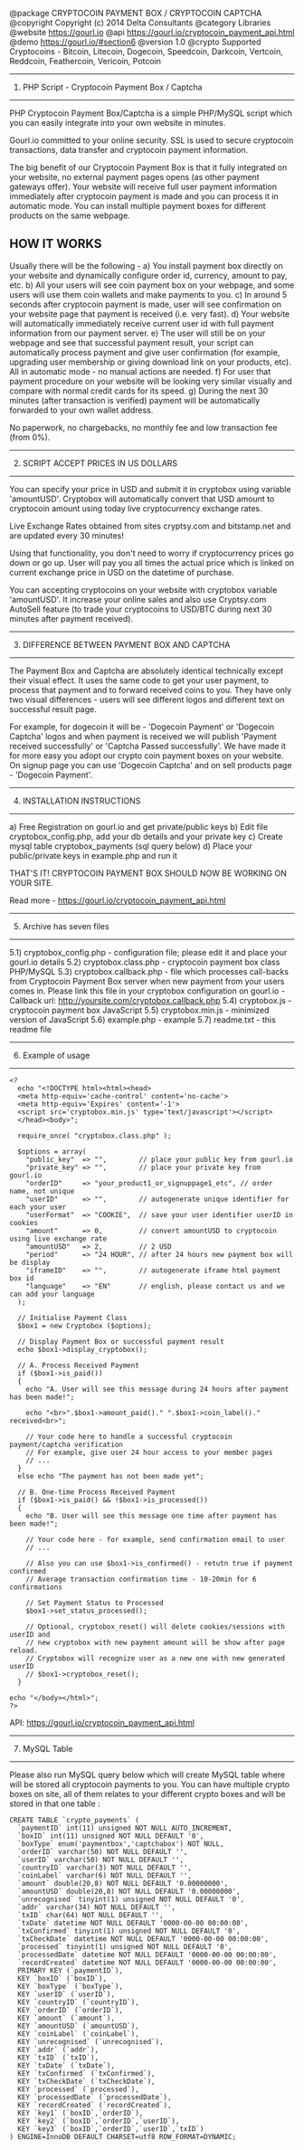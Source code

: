 @package     CRYPTOCOIN PAYMENT BOX / CRYPTOCOIN CAPTCHA 
@copyright   Copyright (c) 2014 Delta Consultants
@category    Libraries
@website     https://gourl.io
@api         https://gourl.io/cryptocoin_payment_api.html
@demo        https://gourl.io/#section6
@version     1.0
@crypto      Supported Cryptocoins - Bitcoin, Litecoin, Dogecoin, Speedcoin, Darkcoin, Vertcoin, Reddcoin, Feathercoin, Vericoin, Potcoin 


			 

-----------------------------------------------------
1. PHP Script - Cryptocoin Payment Box / Captcha
-----------------------------------------------------

PHP Cryptocoin Payment Box/Captcha is a simple PHP/MySQL script which 
you can easily integrate into your own website in minutes.

Gourl.io committed to your online security. SSL is used to secure cryptocoin 
transactions, data transfer and cryptocoin payment information.

The big benefit of our Cryptocoin Payment Box is that it fully integrated 
on your website, no external payment pages opens (as other payment gateways offer). 
Your website will receive full user payment information immediately after cryptocoin 
payment is made and you can process it in automatic mode. 
You can install multiple payment boxes for different products on the same webpage.

HOW IT WORKS
------------
Usually there will be the following -
a) You install payment box directly on your website and dynamically configure order id, currency, amount to pay, etc.
b) All your users will see coin payment box on your webpage, and some users will use them coin wallets and make payments to you.
c) In around 5 seconds after cryptocoin payment is made, user will see confirmation on your website page that payment is received (i.e. very fast).
d) Your website will automatically immediately receive current user id with full payment information from our payment server.
e) The user will still be on your webpage and see that successful payment result, your script can automatically process payment and give user confirmation (for example, upgrading user membership or giving download link on your products, etc). All in automatic mode - no manual actions are needed.
f) For user that payment procedure on your website will be looking very similar visually and compare with normal credit cards for its speed.
g) During the next 30 minutes (after transaction is verified) payment will be automatically forwarded to your own wallet address.

No paperwork, no chargebacks, no monthly fee and low transaction fee (from 0%). 




-----------------------------------------------------
2. SCRIPT ACCEPT PRICES IN US DOLLARS
-----------------------------------------------------

You can specify your price in USD and submit it in cryptobox using variable 'amountUSD'. 
Cryptobox will automatically convert that USD amount to cryptocoin amount using today live 
cryptocurrency exchange rates. 

Live Exchange Rates obtained from sites cryptsy.com and bitstamp.net and are updated every 30 minutes!

Using that functionality, you don't need to worry if cryptocurrency prices go down or go up. 
User will pay you all times the actual price which is linked on current exchange price in USD on the 
datetime of purchase. 

You can accepting cryptocoins on your website with cryptobox variable 'amountUSD'. 
It increase your online sales and also use Cryptsy.com AutoSell feature 
(to trade your cryptocoins to USD/BTC during next 30 minutes after payment received).




-----------------------------------------------------
3. DIFFERENCE BETWEEN PAYMENT BOX AND CAPTCHA
-----------------------------------------------------

The Payment Box and Captcha are absolutely identical technically 
except their visual effect. It uses the same code to get your user payment, 
to process that  payment and to forward received coins to you. They have 
only two visual differences - users will see different logos and different 
text on successful result page.

For example, for dogecoin it will be - 'Dogecoin Payment'  or 'Dogecoin Captcha' 
logos and when payment is received we will publish 'Payment received successfully' 
or 'Captcha Passed successfully'. We have made it for more easy you adopt our 
crypto coin payment boxes on your website. On signup page you can use 
'Dogecoin Captcha' and on sell products page - 'Dogecoin Payment'. 




-----------------------------------------------------
4. INSTALLATION INSTRUCTIONS
-----------------------------------------------------
a) Free Registration on gourl.io and get private/public keys
b) Edit file cryptobox_config.php, add your db details and your private key
c) Create mysql table cryptobox_payments (sql query below)
d) Place your public/private keys in example.php and run it

THAT'S IT! CRYPTOCOIN PAYMENT BOX SHOULD NOW BE WORKING ON YOUR SITE.

Read more - https://gourl.io/cryptocoin_payment_api.html




---------------------------
5. Archive has seven files
---------------------------
5.1) cryptobox_config.php        - configuration file; please edit it and place your gourl.io details
5.2) cryptobox.class.php         - cryptocoin payment box class PHP/MySQL
5.3) cryptobox.callback.php      - file which processes call-backs from Cryptocoin Payment Box server when new payment from your users comes in. Please link this file in your cryptobox configuration on gourl.io - Callback url: http://yoursite.com/cryptobox.callback.php
5.4) cryptobox.js                - cryptocoin payment box JavaScript
5.5) cryptobox.min.js            - minimized version of JavaScript
5.6) example.php                 - example
5.7) readme.txt                  - this readme file
				  
				  

				  
-----------------------
6. Example of usage
-----------------------

	<?
	  echo "<!DOCTYPE html><html><head>
	  <meta http-equiv='cache-control' content='no-cache'>
	  <meta http-equiv='Expires' content='-1'>
	  <script src='cryptobox.min.js' type='text/javascript'></script>
	  </head><body>";

	  require_once( "cryptobox.class.php" );

	  $options = array( 
		"public_key"  => "", 		// place your public key from gourl.io
		"private_key" => "", 		// place your private key from gourl.io
		"orderID"     => "your_product1_or_signuppage1_etc", // order name, not unique
		"userID" 	  => "", 		// autogenerate unique identifier for each your user
		"userFormat"  => "COOKIE", 	// save your user identifier userID in cookies
		"amount" 	  => 0,			// convert amountUSD to cryptocoin using live exchange rate
		"amountUSD"   => 2,  		// 2 USD
		"period"      => "24 HOUR",	// after 24 hours new payment box will be display
		"iframeID"    => "",    	// autogenerate iframe html payment box id
		"language" 	  => "EN" 		// english, please contact us and we can add your language	
	  );  

	  // Initialise Payment Class
	  $box1 = new Cryptobox ($options);

	  // Display Payment Box or successful payment result   
	  echo $box1->display_cryptobox();

	  // A. Process Received Payment
	  if ($box1->is_paid()) 
	  { 
		echo "A. User will see this message during 24 hours after payment has been made!";

		echo "<br>".$box1->amount_paid()." ".$box1->coin_label()."  received<br>";

		// Your code here to handle a successful cryptocoin payment/captcha verification
		// For example, give user 24 hour access to your member pages
		// ...
	  }  
	  else echo "The payment has not been made yet";

	  // B. One-time Process Received Payment
	  if ($box1->is_paid() && !$box1->is_processed()) 
	  {
		echo "B. User will see this message one time after payment has been made!";	

		// Your code here - for example, send confirmation email to user
		// ...

		// Also you can use $box1->is_confirmed() - retutn true if payment confirmed 
		// Average transaction confirmation time - 10-20min for 6 confirmations  

		// Set Payment Status to Processed
		$box1->set_status_processed(); 

		// Optional, cryptobox_reset() will delete cookies/sessions with userID and 
		// new cryptobox with new payment amount will be show after page reload.
		// Cryptobox will recognize user as a new one with new generated userID
		// $box1->cryptobox_reset(); 
	  }
	  
	echo "</body></html>";
	?> 

API: https://gourl.io/cryptocoin_payment_api.html


-----------------
7. MySQL Table
-----------------

Please also run MySQL query below which will create MySQL
table where will be stored all cryptocoin payments to you.
You can have multiple crypto boxes on site, all of them
relates to your different crypto boxes and will be stored
in that one table :


	CREATE TABLE `crypto_payments` (
	  `paymentID` int(11) unsigned NOT NULL AUTO_INCREMENT,
	  `boxID` int(11) unsigned NOT NULL DEFAULT '0',
	  `boxType` enum('paymentbox','captchabox') NOT NULL,
	  `orderID` varchar(50) NOT NULL DEFAULT '',
	  `userID` varchar(50) NOT NULL DEFAULT '',
	  `countryID` varchar(3) NOT NULL DEFAULT '',
	  `coinLabel` varchar(6) NOT NULL DEFAULT '',
	  `amount` double(20,8) NOT NULL DEFAULT '0.00000000',
	  `amountUSD` double(20,8) NOT NULL DEFAULT '0.00000000',
	  `unrecognised` tinyint(1) unsigned NOT NULL DEFAULT '0',
	  `addr` varchar(34) NOT NULL DEFAULT '',
	  `txID` char(64) NOT NULL DEFAULT '',
	  `txDate` datetime NOT NULL DEFAULT '0000-00-00 00:00:00',
	  `txConfirmed` tinyint(1) unsigned NOT NULL DEFAULT '0',
	  `txCheckDate` datetime NOT NULL DEFAULT '0000-00-00 00:00:00',
	  `processed` tinyint(1) unsigned NOT NULL DEFAULT '0',
	  `processedDate` datetime NOT NULL DEFAULT '0000-00-00 00:00:00',
	  `recordCreated` datetime NOT NULL DEFAULT '0000-00-00 00:00:00',
	  PRIMARY KEY (`paymentID`),
	  KEY `boxID` (`boxID`),
	  KEY `boxType` (`boxType`),
	  KEY `userID` (`userID`),
	  KEY `countryID` (`countryID`),
	  KEY `orderID` (`orderID`),
	  KEY `amount` (`amount`),
	  KEY `amountUSD` (`amountUSD`),
	  KEY `coinLabel` (`coinLabel`),
	  KEY `unrecognised` (`unrecognised`),
	  KEY `addr` (`addr`),
	  KEY `txID` (`txID`),
	  KEY `txDate` (`txDate`),
	  KEY `txConfirmed` (`txConfirmed`),
	  KEY `txCheckDate` (`txCheckDate`),
	  KEY `processed` (`processed`),
	  KEY `processedDate` (`processedDate`),
	  KEY `recordCreated` (`recordCreated`),
	  KEY `key1` (`boxID`,`orderID`),
	  KEY `key2` (`boxID`,`orderID`,`userID`),
	  KEY `key3` (`boxID`,`orderID`,`userID`,`txID`)
	) ENGINE=InnoDB DEFAULT CHARSET=utf8 ROW_FORMAT=DYNAMIC;
